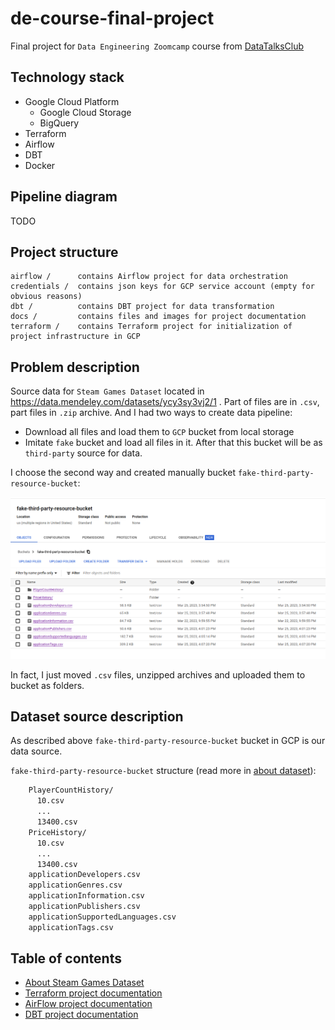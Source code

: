 # de-course-final-project

Final project for `Data Engineering Zoomcamp` course from [DataTalksClub](https://github.com/DataTalksClub)

## Technology stack

- Google Cloud Platform
  - Google Cloud Storage
  - BigQuery
- Terraform
- Airflow
- DBT
- Docker

## Pipeline diagram

TODO

## Project structure

```
airflow /      contains Airflow project for data orchestration
credentials /  contains json keys for GCP service account (empty for obvious reasons)
dbt /          contains DBT project for data transformation
docs /         contains files and images for project documentation
terraform /    contains Terraform project for initialization of project infrastructure in GCP
```

## Problem description

Source data for `Steam Games Dataset` located in https://data.mendeley.com/datasets/ycy3sy3vj2/1 . 
Part of files are in `.csv`, part files in `.zip` archive. And I had two ways to create data pipeline:

- Download all files and load them to `GCP` bucket from local storage
- Imitate `fake` bucket and load all files in it. After that this bucket will be as `third-party` source for data.

I choose the second way and created manually bucket `fake-third-party-resource-bucket`:

![img.png](docs/img/airflow/screenshot_1.png)

In fact, I just moved `.csv` files, unzipped archives and uploaded them to bucket as folders.

## Dataset source description

As described above `fake-third-party-resource-bucket` bucket in GCP is our data source.

`fake-third-party-resource-bucket` structure (read more in [about dataset](docs/about_dataset.md)):

```bash
    PlayerCountHistory/
      10.csv
      ...
      13400.csv
    PriceHistory/
      10.csv
      ...
      13400.csv
    applicationDevelopers.csv
    applicationGenres.csv
    applicationInformation.csv
    applicationPublishers.csv
    applicationSupportedLanguages.csv
    applicationTags.csv
```

## Table of contents

- [About Steam Games Dataset](docs/about_dataset.md)
- [Terraform project documentation](terraform/README.md)
- [AirFlow project documentation](airflow/README.md)
- [DBT project documentation]()
